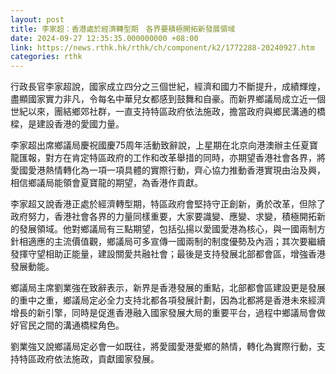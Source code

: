 ```yaml
---
layout: post
title: 李家超：香港處於經濟轉型期　各界要積極開拓新發展領域
date: 2024-09-27 12:35:35.000000000 +08:00
link: https://news.rthk.hk/rthk/ch/component/k2/1772288-20240927.htm
categories: rthk
---
```


行政長官李家超說，國家成立四分之三個世紀，經濟和國力不斷提升，成績輝煌，盡顯國家實力非凡，令每名中華兒女都感到鼓舞和自豪。而新界鄉議局成立近一個世紀以來，團結鄉郊社群，一直支持特區政府依法施政，擔當政府與鄉民溝通的橋樑，是建設香港的愛國力量。

李家超出席鄉議局慶祝國慶75周年活動致辭說，上星期在北京向港澳辦主任夏寶龍匯報，對方在肯定特區政府的工作和改革舉措的同時，亦期望香港社會各界，將愛國愛港熱情轉化為一項一項具體的實際行動，齊心協力推動香港實現由治及興，相信鄉議局能領會夏寶龍的期望，為香港作貢獻。

李家超又說香港正處於經濟轉型期，特區政府會堅持守正創新，勇於改革，但除了政府努力，香港社會各界的力量同樣重要，大家要識變、應變、求變，積極開拓新的發展領域。他對鄉議局有三點期望，包括弘揚以愛國愛港為核心，與一國兩制方針相適應的主流價值觀，鄉議局可多宣傳一國兩制的制度優勢及內涵；其次要繼續發揮守望相助正能量，建設關愛共融社會；最後是支持發展北部都會區，增強香港發展動能。

鄉議局主席劉業強在致辭表示，新界是香港發展的重點，北部都會區建設更是發展的重中之重，鄉議局定必全力支持北都各項發展計劃，因為北都將是香港未來經濟增長的新引擎，同時是促進香港融入國家發展大局的重要平台，過程中鄉議局會做好官民之間的溝通橋樑角色。

劉業強又說鄉議局定必會一如既往，將愛國愛港愛鄉的熱情，轉化為實際行動，支持特區政府依法施政，貢獻國家發展。
